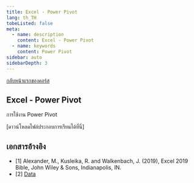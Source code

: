 ```yaml
---
title: Excel - Power Pivot
lang: th_TH
tobeListed: false
meta:
  - name: description
    content: Excel - Power Pivot
  - name: keywords
    content: Power Pivot
sidebar: auto
sidebarDepth: 3
---
```

[กลับหน้าแรกของคอร์ส](/courses/is281/)

## Excel - Power Pivot

การใช้งาน Power Pivot

[ดาวน์โหลดไฟล์ประกอบการเรียนได้ที่นี่]

## เอกสารอ้างอิง

- [1] Alexander, M., Kusleika, R. and Walkenbach, J. (2019), Excel 2019 Bible, John Wiley & Sons, Indianapolis, IN.
- [2] [Data](<https://media.wiley.com/product_ancillary/89/11195147/DOWNLOAD/Complete%20book_Worksheet.zip>)
